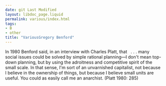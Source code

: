 ```yaml
---
date: git Last Modified
layout: libdoc_page.liquid
permalink: various/index.html
tags:
- B
- other
title: "VariousGregory Benford"
---
```


In 1980 Benford said, in an interview with Charles Platt,  that
 
. . . many social issues could be solved by simple  rational planning—I don't mean top-down planning, but by using the adroitness  and competitive spirit of the small scale. In that sense, I'm sort of an  unvarnished capitalist, not because I believe in the ownership of things, but  because I believe small units are useful. You could as easily call me an  anarchist. (Platt 1980: 285)